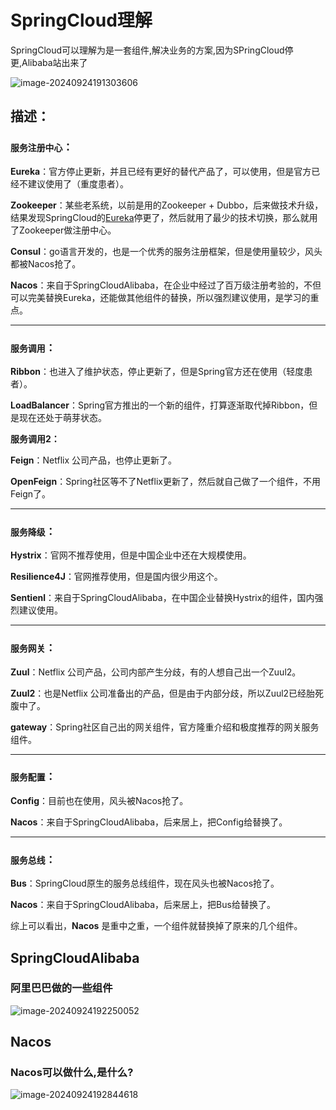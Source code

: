 # SpringCloud理解

SpringCloud可以理解为是一套组件,解决业务的方案,因为SPringCloud停更,Alibaba站出来了

![image-20240924191303606](https://p.ipic.vip/ysexd1.png)

## 描述：

### `服务注册中心`：

**Eureka**：官方停止更新，并且已经有更好的替代产品了，可以使用，但是官方已经不建议使用了（重度患者）。

**Zookeeper**：某些老系统，以前是用的Zookeeper + Dubbo，后来做技术升级，结果发现SpringCloud的[Eureka](https://so.csdn.net/so/search?q=Eureka&spm=1001.2101.3001.7020)停更了，然后就用了最少的技术切换，那么就用了Zookeeper做注册中心。

**Consul**：go语言开发的，也是一个优秀的服务注册框架，但是使用量较少，风头都被Nacos抢了。

**Nacos**：来自于SpringCloudAlibaba，在企业中经过了百万级注册考验的，不但可以完美替换Eureka，还能做其他组件的替换，所以强烈建议使用，是学习的重点。

------



### **`服务调用`：**

**Ribbon**：也进入了维护状态，停止更新了，但是Spring官方还在使用（轻度患者）。

**LoadBalancer**：Spring官方推出的一个新的组件，打算逐渐取代掉Ribbon，但是现在还处于萌芽状态。

**服务调用2：**

**Feign**：Netflix 公司产品，也停止更新了。

**OpenFeign**：Spring社区等不了Netflix更新了，然后就自己做了一个组件，不用Feign了。

------



### **`服务降级`：**

**Hystrix**：官网不推荐使用，但是中国企业中还在大规模使用。

**Resilience4J**：官网推荐使用，但是国内很少用这个。

**Sentienl**：来自于SpringCloudAlibaba，在中国企业替换Hystrix的组件，国内强烈建议使用。

------



### **`服务网关`：**

**Zuul**：Netflix 公司产品，公司内部产生分歧，有的人想自己出一个Zuul2。

**Zuul2**：也是Netflix 公司准备出的产品，但是由于内部分歧，所以Zuul2已经胎死腹中了。

**gateway**：Spring社区自己出的网关组件，官方隆重介绍和极度推荐的网关服务组件。

------



### **`服务配置`：**

**Config**：目前也在使用，风头被Nacos抢了。

**Nacos**：来自于SpringCloudAlibaba，后来居上，把Config给替换了。

------



### **`服务总线`：**

**Bus**：SpringCloud原生的服务总线组件，现在风头也被Nacos抢了。

**Nacos**：来自于SpringCloudAlibaba，后来居上，把Bus给替换了。

综上可以看出，**Nacos** 是重中之重，一个组件就替换掉了原来的几个组件。



## SpringCloudAlibaba

### 阿里巴巴做的一些组件

![image-20240924192250052](https://p.ipic.vip/16zkia.png)

## Nacos

### Nacos可以做什么,是什么?

![image-20240924192844618](https://p.ipic.vip/034hjr.png)

